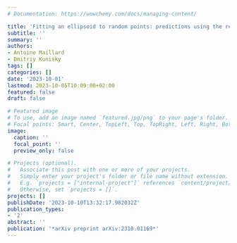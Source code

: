 ```yaml
---
# Documentation: https://wowchemy.com/docs/managing-content/

title: 'Fitting an ellipsoid to random points: predictions using the replica method'
subtitle: ''
summary: ''
authors:
- Antoine Maillard
- Dmitriy Kunisky
tags: []
categories: []
date: '2023-10-01'
lastmod: 2023-10-05T10:09:00+02:00
featured: false
draft: false

# Featured image
# To use, add an image named `featured.jpg/png` to your page's folder.
# Focal points: Smart, Center, TopLeft, Top, TopRight, Left, Right, BottomLeft, Bottom, BottomRight.
image:
  caption: ''
  focal_point: ''
  preview_only: false

# Projects (optional).
#   Associate this post with one or more of your projects.
#   Simply enter your project's folder or file name without extension.
#   E.g. `projects = ["internal-project"]` references `content/project/deep-learning/index.md`.
#   Otherwise, set `projects = []`.
projects: []
publishDate: '2023-10-10T13:32:17.982032Z'
publication_types:
- '2'
abstract: ''
publication: '*arXiv preprint arXiv:2310.01169*'
---
```

